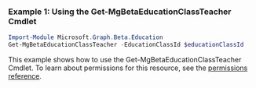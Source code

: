### Example 1: Using the Get-MgBetaEducationClassTeacher Cmdlet
```powershell
Import-Module Microsoft.Graph.Beta.Education
Get-MgBetaEducationClassTeacher -EducationClassId $educationClassId
```
This example shows how to use the Get-MgBetaEducationClassTeacher Cmdlet.
To learn about permissions for this resource, see the [permissions reference](/graph/permissions-reference).
